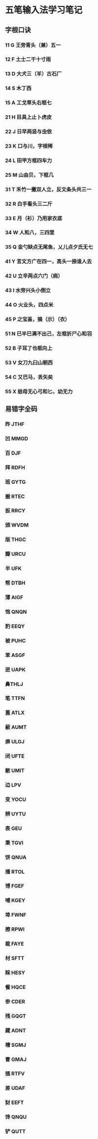 # 五笔输入法学习笔记
## 字根口诀

### 11 G 王旁青头（兼）五一

### 12 F 土士二干十寸雨

### 13 D 大犬三（羊）古石厂

### 14 S 木丁西

### 15 A 工戈草头右框七

### 21 H 目具上止卜虎皮

### 22 J 日早两竖与虫依

### 23 K 口与川，字根稀

### 24 L 田甲方框四车力

### 25 M 山由贝，下框几

### 31 T 禾竹一撇双人立，反文条头共三一

### 32 R 白手看头三二斤

### 33 E 月（衫）乃用家衣底

### 34 W 人和八，三四里

### 35 Q 金勺缺点无尾鱼，乂儿点夕氏无七

### 41 Y 言文方广在四一，高头一捺谁人去

### 42 U 立辛两点六门（病）

### 43 I 水旁兴头小倒立

### 44 O 火业头，四点米

### 45 P 之宝盖，摘（示）（衣）

### 51 N 已半巳满不出己，左框折尸心和羽

### 52 B 子耳了也框向上

### 53 V 女刀九臼山朝西

### 54 C 又巴马，丢矢矣

### 55 X 慈母无心弓和匕，幼无力



## 易错字全码

### 昨 JTHF

### 凹 MMGD

### 百 DJF

### 拜 RDFH

### 班 GYTG

### 搬 RTEC

### 扳 RRCY

### 颁 WVDM

### 版 THGC

### 瓣 URCU

### 半 UFK

### 帮 DTBH

### 薄 AIGF

### 饱 QNQN

### 豹 EEQY

### 被 PUHC

### 苯 ASGF

### 迸 UAPK

### 鼻THLJ

### 笔 TTFN

### 蓖 ATLX

### 蔽 AUMT

### 痹 ULGJ

### 闭 UFTE

### 敝 UMIT

### 边 LPV

### 变 YOCU

### 辨 UYTU

### 表 GEU

### 秉 TGVI

### 饼 QNUA

### 播 RTOL

### 博 FGEF

### 哺 KGEY

### 埠 FWNF

### 擦 RPWI

### 裁 FAYE

### 材 SFTT

### 睬 HESY

### 餐 HQCE

### 参 CDER

### 残 GQGT

### 藏 ADNT

### 槽 SGMJ

### 曹 GMAJ

### 插 RTFV

### 差 UDAF

### 豺 EEFT

### 馋 QNQU

### 铲 QUTT









 













